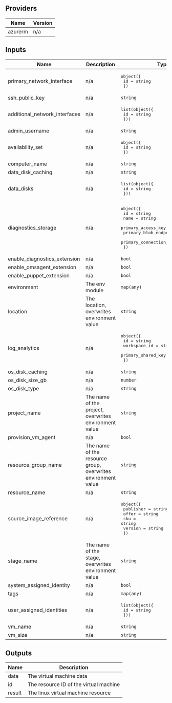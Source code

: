 ## Providers

| Name | Version |
|------|---------|
| azurerm | n/a |

## Inputs

| Name | Description | Type | Default | Required |
|------|-------------|------|---------|:--------:|
| primary\_network\_interface | n/a | <pre>object({<br>    id = string<br>  })</pre> | n/a | yes |
| ssh\_public\_key | n/a | `string` | n/a | yes |
| additional\_network\_interfaces | n/a | <pre>list(object({<br>    id = string<br>  }))</pre> | `[]` | no |
| admin\_username | n/a | `string` | `"remoteuser"` | no |
| availability\_set | n/a | <pre>object({<br>    id = string<br>  })</pre> | `null` | no |
| computer\_name | n/a | `string` | `""` | no |
| data\_disk\_caching | n/a | `string` | `"ReadOnly"` | no |
| data\_disks | n/a | <pre>list(object({<br>    id = string<br>  }))</pre> | `[]` | no |
| diagnostics\_storage | n/a | <pre>object({<br>    id                        = string<br>    name                      = string<br>    primary_access_key        = string<br>    primary_blob_endpoint     = string<br>    primary_connection_string = string<br>  })</pre> | `null` | no |
| enable\_diagnostics\_extension | n/a | `bool` | `true` | no |
| enable\_omsagent\_extension | n/a | `bool` | `false` | no |
| enable\_puppet\_extension | n/a | `bool` | `false` | no |
| environment | The env module | `map(any)` | `{}` | no |
| location | The location, overwrites environment value | `string` | `"*"` | no |
| log\_analytics | n/a | <pre>object({<br>    id                 = string<br>    workspace_id       = string<br>    primary_shared_key = string<br>  })</pre> | `null` | no |
| os\_disk\_caching | n/a | `string` | `"ReadWrite"` | no |
| os\_disk\_size\_gb | n/a | `number` | `31` | no |
| os\_disk\_type | n/a | `string` | `"Standard_LRS"` | no |
| project\_name | The name of the project, overwrites environment value | `string` | `"*"` | no |
| provision\_vm\_agent | n/a | `bool` | `true` | no |
| resource\_group\_name | The name of the resource group, overwrites environment value | `string` | `"*"` | no |
| resource\_name | n/a | `string` | `""` | no |
| source\_image\_reference | n/a | <pre>object({<br>    publisher = string<br>    offer     = string<br>    sku       = string<br>    version   = string<br>  })</pre> | `null` | no |
| stage\_name | The name of the stage, overwrites environment value | `string` | `"*"` | no |
| system\_assigned\_identity | n/a | `bool` | `false` | no |
| tags | n/a | `map(any)` | `{}` | no |
| user\_assigned\_identities | n/a | <pre>list(object({<br>    id = string<br>  }))</pre> | `[]` | no |
| vm\_name | n/a | `string` | `""` | no |
| vm\_size | n/a | `string` | `"Standard_D2s_v3"` | no |

## Outputs

| Name | Description |
|------|-------------|
| data | The virtual machine data |
| id | The resource ID of the virtual machine |
| result | The linux virtual machine resource |

